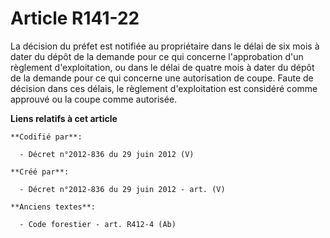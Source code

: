 # Article R141-22

La décision du préfet est notifiée au propriétaire dans le délai de six mois à dater du dépôt de la demande pour ce qui
concerne l'approbation d'un règlement d'exploitation, ou dans le délai de quatre mois à dater du dépôt de la demande pour ce
qui concerne une autorisation de coupe. Faute de décision dans ces délais, le règlement d'exploitation est considéré comme
approuvé ou la coupe comme autorisée.

**Liens relatifs à cet article**

	**Codifié par**:

	  - Décret n°2012-836 du 29 juin 2012 (V)

	**Créé par**:

	  - Décret n°2012-836 du 29 juin 2012 - art. (V)

	**Anciens textes**:

	  - Code forestier - art. R412-4 (Ab)
